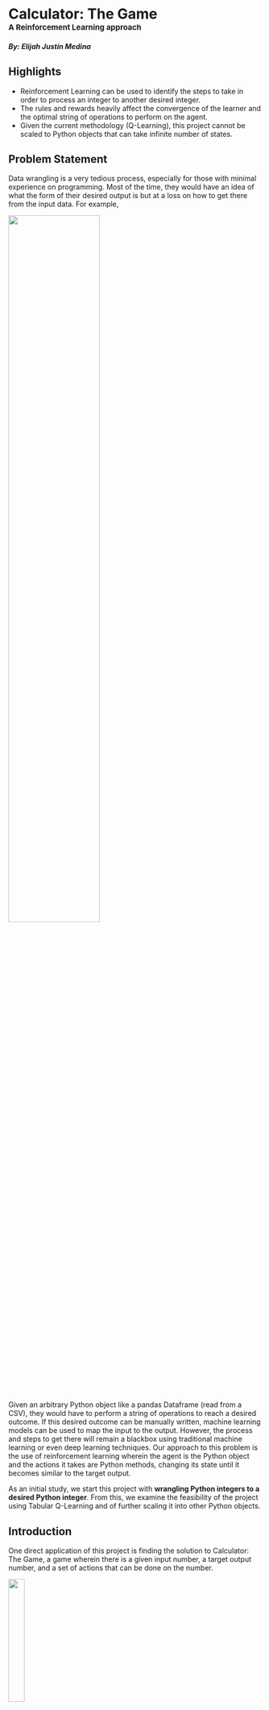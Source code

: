 # Calculator: The Game <br> <font style='font-size:15px;'>A Reinforcement Learning approach</font>

##### By: Elijah Justin Medina

## Highlights
- Reinforcement Learning can be used to identify the steps to take in order to process an integer to another desired integer.
- The rules and rewards heavily affect the convergence of the learner and the optimal string of operations to perform on the agent.
- Given the current methodology (Q-Learning), this project cannot be scaled to Python objects that can take infinite number of states.

## Problem Statement

Data wrangling is a very tedious process, especially for those with minimal experience on programming. Most of the time, they would have an idea of what the form of their desired output is but at a loss on how to get there from the input data. For example,

<img src="prob_statement1.PNG" width=60%>

Given an arbitrary Python object like a pandas Dataframe (read from a CSV), they would have to perform a string of operations to reach a desired outcome. If this desired outcome can be manually written, machine learning models can be used to map the input to the output. However, the process and steps to get there will remain a blackbox using traditional machine learning or even deep learning techniques. Our approach to this problem is the use of reinforcement learning wherein the agent is the Python object and the actions it takes are Python methods, changing its state until it becomes similar to the target output.

As an initial study, we start this project with **wrangling Python integers to a desired Python integer**. From this, we examine the feasibility of the project using Tabular Q-Learning and of further scaling it into other Python objects.

## Introduction

One direct application of this project is finding the solution to Calculator: The Game, a game wherein there is a given input number, a target output number, and a set of actions that can be done on the number.

<img src="calc_thegame.jpg" width=25%>

Given the number `2`, the player is restricted to the actions `\3` (divide by 3), `1 [violet]` (append 1 to the number), `x2` (multiply by 2), and `4=>5` (convert all 4s to 5s), to change the value to the target `15` in 4 moves.

## Methodology

In reinforcement learning, before anything else, the agent, actions, environment, observations, and corresponding rewards must be defined first.

**Agent**

The agent in this problem is the Python integer that is being processed. It can take different states limited to integers ranging from -500 to 500 (the limit was set to minimize the number of states our agent can take)

**Actions**

Hypothetically, the actions that the agent can take are all Python methods but for this project, there are four main actions: addition, subtraction, multiplication, or (integer) division with a number. For each main action, the number to add, subtract, multiply, or divide our agent with can vary. In this project, this number can take values from 1 to 9 for the addition/subtraction and prime numbers from 2 to 5 for the multiplication/division. The probabilities of taking each main actions is equal but the number to use has probabilities weighted by their inverse for the addition/subtraction and frequency for multiplication/division. These probabilities are plotted below:


```python
probs = 1/np.arange(1, 10)
fig, ax = plt.subplots(1, 2, figsize=(12, 4))
ax[0].plot(np.arange(1, 10), probs/sum(probs))
ax[0].set_ylim(0, 1)
ax[0].set_xlabel('Added/Subtracted number')
ax[0].set_ylabel('Probability')

# prime factors for probs of mult

primes = []
for n in range(2, 6):
    i = 1
    while i <= n:
        while n%i == 0:
            n = n/i
            if i!=1:
                primes.append(i)
            #Avoid infinite loops which only happens when i = 1 in this case.
            if n == n/i:
                break
        i += 1

primes, freq = np.unique(primes, return_counts=1)
probs_primes = freq/sum(freq)

ax[1].plot(primes,probs_primes)
ax[1].set_ylim(0, 1)
ax[1].set_xlabel('Multiplied/Divided number')
ax[1].set_ylabel('Probability')
fig.suptitle("Probabilities of numbers operated to agent");
```


![png](output_img/output_6_0.png)


**Observations**

The observations of the agent here is constrained to where the agent's state currently is. For some of the rules implemented below, the agent can also observe if the certain action it took makes it nearer or farther to the target.

**Rewards**

The set of rewards for actions is varied, the effect of which on convergence to a solution is explored.

1. Rule 1
    - Reached the goal number: +10
    - Reached a boundary: -1000
    - Got closer to target: +0.1
    - Got farther from target: -1.1
2. Rule 2
    - Reached the goal number: +10
    - Reached a boundary: -1000
    - Walk: -0.2
3. Rule 3
    - Reached the goal number: +10
    - Reached a boundary: -1000
    - Got closer to target: +0.5
    - Got farther from target: -0.2

Five trials were performed for each rule set.

**Q-Learning**

The algorithm used for this project is Tabular Q-Learning wherein a table of all possible states (rows) and all possible actions (columns) is created. The values are filled with the discounted future rewards, i.e. how "profitable" is it to take a certain action (column) given your current state (row). The update rules for for this Q-value is:

$$Q^{new}(s_t, a_t) = (1 - \alpha) \cdot \underbrace{Q(s_t, a_t)}_{\text{old value}} + \underbrace{\alpha}_{\text{learning rate}} \cdot \overbrace{\left(\underbrace{r_t}_{\text{reward}} + \underbrace{\gamma}_{\text{discount factor}} \cdot \underbrace{\max_a Q(s_{t+1}, a)}_{\text{estimate of optimal future value}}\right)}^{\text{learned value}}$$

In reinforcement learning, the action taken at each step can be one of two things: exploration or exploitation. Exploration is the completely random choice of which action to take while exploitation is taking the best next action based on the Q-Learning table. The chance of choosing exploration over exploitation ($\epsilon$) starts at 100% (pure exploration) and decays by 0.001% every 50 iterations. This is done until the 1M iteration at which point the final Q-Learning table is saved. Whenever it reaches the target output, the value reverts back to the initial value and resumes the iterations.

If all states are explored, there will be 999 total possible states or rows (from -499 to 499) and 24 total possible actions or columns (9(add)+ 9(subtract) + 3(multiply) + 3(divide)) for the table.

## Results and Discussion


```python
%matplotlib inline
import matplotlib.pyplot as plt
import numpy as np
import pandas as pd
import json

# import sys
# !{sys.executable} -m pip install stable-baselines[mpi]==2.8.0
# !conda install -c conda-forge --yes --prefix {sys.prefix} keras
# !conda install -c conda-forge --yes --prefix {sys.prefix} dash
# !conda install -c conda-forge --yes --prefix {sys.prefix} openmpi
```

### Rule 1
Reward rules:
    - Reached the goal number: +10
    - Reached a boundary: -1000
    - Got closer to target: +0.1
    - Got farther from target: -1.1

With these rules, in any state, the agent can observe where the target value is, rewarding when it gets closer to it and suffering a penalty if it goes farther from the target.


```python
init_state = 5

out_state = 63


def add(x, num=None, max_add=10):
    if num:
        added_num = num
    else:
        probs = 1/np.arange(1, max_add)
        added_num = np.random.choice(np.arange(1, max_add), p=probs/sum(probs))
    return (x + added_num, f'add:{added_num}')

def subtract(x, num=None, max_sub=10):
    if num:
        sub_num = num
    else:
        probs = 1/np.arange(1, max_sub)
        sub_num = np.random.choice(np.arange(1, max_sub), p=probs/sum(probs))
    return (x - sub_num, f'subtract:{sub_num}')

def mult(x, num=None, primes=primes, probs=probs_primes):
    if num:
        mult_num = num
    else:
        mult_num = np.random.choice(primes, p=probs)
    return (x * mult_num, f'mult:{mult_num}')

def div(x, num=None, primes=primes, probs=probs_primes):
    if num:
        div_num = num
    else:
        div_num = np.random.choice(primes, p=probs)
    return (round(x / div_num), f'div:{div_num}')

actions = ['add', 'subtract', 'mult', 'div']
move = {'add': add,
        'subtract': subtract,
        'mult': mult,
        'div': div}

## set agent learning
discount = 0.9
learning_rate = 0.5
eps = 1#0.99
decay_eps = 0.99


## set rewards
s_rew = 10
f_rew = -100
partial_s_rew = 0.6
partial_f_rew = -0.6
wall_hit_rew = -1000
walk_rew = -0.5

def rewards(new_val, out_state, curr_state, s_rew, walk_rew):
    if new_val==out_state:
        reward = s_rew
    elif (new_val > 500) or (new_val < -500):
        reward = wall_hit_rew
    elif abs(out_state - new_val) < abs(out_state - curr_state):
        reward = partial_s_rew + walk_rew
    elif abs(out_state - new_val) >= abs(out_state - curr_state):
        reward = partial_f_rew + walk_rew
#     elif (pos[0], pos[1]) in f_pos:
#         reward = f_rew
#     else:
#         reward = walk_rew

    return reward
```


```python
iterss = []
for trial in range(4):
    print(f"=============Trial {trial}=============")
    Qs = pd.DataFrame(dtype=float)
    curr = init_state
    eps = 1
    decay_eps = 0.999
    iters=0
    iter_per_convergence = []
    max_iter = 1000

    for i in range(int(1e6)):
        if (np.random.random() > eps): #exploit
            Q_state = Qs.loc[str(curr), :]
            Q_max = Q_state.max()
            max_acts = list(Q_state[Q_state==Q_max].index)
            action_name = np.random.choice(max_acts)
            action, num = action_name.split(':')
        else: #explore
            action = np.random.choice(actions)
            num = 0
    #     print(action)
        try:
            new_val, action_name = move[action](curr, num=int(num))
    #         print(action, action_name)
            reward = rewards(new_val, out_state, curr, s_rew, walk_rew)
        except Exception as e:
            print("ERROR. Give punishment")
            new_val = curr
            reward = f_rew


        try:
            Qs.loc[str(curr), action_name]
        except KeyError:
            Qs.loc[str(curr), action_name] = 0

        try:
            Qs.loc[str(int(new_val)), action_name]
        except KeyError:
            Qs.loc[str(int(new_val)), action_name] = 0

        Qs.loc[str(curr), action_name] += learning_rate * (reward
                                                 + discount * Qs.loc[str(int(new_val)), :].max()
                                                 - Qs.loc[str(curr), action_name])
        if (new_val > 500) or (new_val < -500) or (new_val==out_state) or (iters>=max_iter):
            if new_val==out_state:
                iter_per_convergence.append(iters)
                iters = 0
            if iters>=(max_iter):
                iters = 0
            curr = init_state
        else:
            curr = int(new_val)
        if i%50==0:
            eps *= decay_eps
        iters+=1
    Qs.to_parquet(f"solutions/q-table-rule1-T{trial}.parquet")
    iterss.append(iter_per_convergence)
```

    =============Trial 0=============
    =============Trial 1=============
    =============Trial 2=============
    =============Trial 3=============


#### Number of iterations to converge

Out of the 5 trials, only one trial properly found the optimal solution in a few steps. The plot below shows how many iteration it takes for each convergence. The x-range of the plot shows the total number of convergence that occured for that trial in 1M iterations (which is the reason why ranges vary from trial to trial). Note however that as you go through the later iterations, the agents performs exploitation more frequently than exploration, so if the number of iterations to converge decreases as x increases, the Q-Learning table is optimized to find the solution in minimum number of steps. This is not the case for the following trials:


```python
plt.style.use('ggplot')
plt.figure(dpi=150)
i = 0
for iter_per_convergence in iterss:
    plt.plot(iter_per_convergence, label=f'Trial {i}')
    i+=1
plt.xlabel("Nth convergence")
plt.legend()
plt.ylabel("Number of iterations to converge");
```


![png](output_img/output_14_0.png)


For one trial, an optimal solution was found:


```python
# iter_per_convergence_converged = iter_per_convergence
plt.style.use('ggplot')
plt.plot(iter_per_convergence_converged)
plt.xlabel("Nth convergence")
plt.ylabel("Number of iterations to converge");
```


![png](output_img/output_16_0.png)


The decreasing number of iterations to converge indicates that RL has found the solution in minimum steps. The found solution is shown below:

#### Solution


```python
#input 5
val = 5
while val!=out_state:
    act, num = Qs_fixed_start.loc[str(val)].idxmax().split(':')
    val, act_num = move[act](val, num=int(num))
    print(act_num)
# subtract1 4
# mult2 8
# mult2 16
# mult2 32
# mult2 64
# subtract1 63
```

    subtract:1
    mult:2
    mult:2
    mult:2
    mult:2
    subtract:1


In this case, the operations performed are only subtraction and multiplication of the lowest numbers. This is to be expected since the probabilities are higher for lower numbers. But more than that, since the agent is rewarded for getting closer and punished for getting farther, regardless of how much it gets closer or farther (same reward), it is easier for the model to operate a smaller number.

### Rule 2
Rules:
    - Reached the goal number: +10
    - Reached a boundary: -1000
    - Walk: -0.2

With these rules, the agent can only observe its current state, without any reward or penalty for getting closer or farther from the target.


```python
init_state = 5

out_state = 63

# prime factors for probs of mult

primes = []
for n in range(2, 6):
    i = 1
    while i <= n:
        while n%i == 0:
            n = n/i
            if i!=1:
                primes.append(i)
            #Avoid infinite loops which only happens when i = 1 in this case.
            if n == n/i:
                break
        i += 1

primes, freq = np.unique(primes, return_counts=1)
probs_primes = freq/sum(freq)

def add(x, num=None, max_add=10):
    if num:
        added_num = num
    else:
        probs = 1/np.arange(1, max_add)
        added_num = np.random.choice(np.arange(1, max_add), p=probs/sum(probs))
    return (x + added_num, f'add:{added_num}')

def subtract(x, num=None, max_sub=10):
    if num:
        sub_num = num
    else:
        probs = 1/np.arange(1, max_sub)
        sub_num = np.random.choice(np.arange(1, max_sub), p=probs/sum(probs))
    return (x - sub_num, f'subtract:{sub_num}')

def mult(x, num=None, primes=primes, probs=probs_primes):
    if num:
        mult_num = num
    else:
        mult_num = np.random.choice(primes, p=probs)
    return (x * mult_num, f'mult:{mult_num}')

def div(x, num=None, primes=primes, probs=probs_primes):
    if num:
        div_num = num
    else:
        div_num = np.random.choice(primes, p=probs)
    return (round(x / div_num), f'div:{div_num}')

actions = ['add', 'subtract', 'mult', 'div']
move = {'add': add,
        'subtract': subtract,
        'mult': mult,
        'div': div}

## set agent learning
discount = 0.9
learning_rate = 0.5
eps = 1#0.99
decay_eps = 0.99


## set rewards
s_rew = 10
f_rew = -100
wall_hit_rew = -1000
walk_rew = -0.2

def rewards(new_val, out_state, curr_state, s_rew, walk_rew):
    if new_val==out_state:
        reward = s_rew
    elif (new_val > 500) or (new_val < -500):
        reward = wall_hit_rew
    else:
        reward = walk_rew

    return reward
```


```python
iterss = []
for trial in range(5):
    print(f"=============Trial {trial}=============")
    Qs = pd.DataFrame(dtype=float)
    curr = init_state
    eps = 1
    decay_eps = 0.999
    iters=0
    iter_per_convergence = []
    max_iter = 1000

    for i in range(int(1e6)):
        if (np.random.random() > eps): #exploit
            Q_state = Qs.loc[str(curr), :]
            Q_max = Q_state.max()
            max_acts = list(Q_state[Q_state==Q_max].index)
            action_name = np.random.choice(max_acts)
            action, num = action_name.split(':')
        else: #explore
            action = np.random.choice(actions)
            num = 0
    #     print(action)
        try:
            new_val, action_name = move[action](curr, num=int(num))
    #         print(action, action_name)
            reward = rewards(new_val, out_state, curr, s_rew, walk_rew)
        except Exception as e:
            print("ERROR. Give punishment")
            new_val = curr
            reward = f_rew


        try:
            Qs.loc[str(curr), action_name]
        except KeyError:
            Qs.loc[str(curr), action_name] = 0

        try:
            Qs.loc[str(int(new_val)), action_name]
        except KeyError:
            Qs.loc[str(int(new_val)), action_name] = 0

        Qs.loc[str(curr), action_name] += learning_rate * (reward
                                                 + discount * Qs.loc[str(int(new_val)), :].max()
                                                 - Qs.loc[str(curr), action_name])
        if (new_val > 500) or (new_val < -500) or (new_val==out_state) or (iters>=max_iter):
            if new_val==out_state:
                iter_per_convergence.append(iters)
                iters = 0
            if iters>=(max_iter):
                iters = 0
            curr = init_state
        else:
            curr = int(new_val)
        if i%50==0:
            eps *= decay_eps
        iters+=1
    Qs.to_parquet(f"solutions/q-table-rule2-T{trial}.parquet")
    iterss.append(iter_per_convergence)
```

    =============Trial 0=============
    =============Trial 1=============
    =============Trial 2=============
    =============Trial 3=============
    =============Trial 4=============


#### Number of iterations to converge

Out of the 5 trials, one trial (Trial 3) converged properly to an optimal solution.


```python

plt.style.use('ggplot')
plt.figure(dpi=150)
i = 0
for iter_per_convergence in iterss:
    plt.plot(iter_per_convergence, label=f"Trial {i}")
    i+=1
plt.legend()
plt.xlabel("Nth convergence")
plt.ylabel("Number of iterations to converge");
```


![png](output_img/output_25_0.png)


Looking at the found solution with Trial 3 (the trial that properly converged)

#### Solution


```python
val = 5
Qs_fixed_start = pd.read_parquet(f"solutions/q-table-rule2-T3.parquet")
i = 0
while ((val!=out_state) and (i<10)):
    act, num = Qs_fixed_start.loc[str(val)].idxmax().split(':')
    val, act_num = move[act](val, num=int(num))
    print(act_num, val)
    i+=1
#     break
```

    div:3 2
    div:3 1
    add:6 7
    mult:3 21
    mult:3 63


Unlike with the first rule, the solution found here is not biased towards lower values, which also led to less number of operations to converge (5 operations with this rule vs 6 of Rule 1).

## Summary / Main Learning points

**Convergence**

In both rule sets, most of the trials failed to converge properly. This is due to the fact that there are too many states that our agent can take and too many actions it can take. The reinforcement learner should be given more time to explore (i.e. more iterations and slower decay in probability of exploration) if this is the case. On the first attempt, the project was constrained to floats rather than integers, but this led to infinite possible states. So it becomes impossible for the learner to properly fill the Q-Learning table.

The convergence of the learner is heavily dependent on the first few convergences. If the table is filled with the solution of minimal steps, the latter part of the iterations wherein the agent is mostly purely exploiting always converges with said minimal steps. Alternatively, some trials tend to be stuck to a periodic solution (e.g. it performs the same two operations every time), so an agent purely exploiting won't ever converge as it will only change between two values.

**Resulting solution**

For Rule 1, the resulting solution is heavily biased towards operating the smallest numbers to the agent (i.e. when adding/subtracted, 1 is usually chosen while 2 is operated for multiplication/division). This is due to two things: the higher probability of the lower values and the consequence of the rules wherein it is rewarded for getting closer and punished for getting further, regardless of how close or how far it became after operating. In essence, the agent learns that it is safer to take smaller steps due to this specific reward.

For Rule 2, there was no bias towards smaller numbers. As a consequence, the learner can also take larger steps since it isn't rewarded or punished for taking the safe actions.

**Limitations and future work**

Q-Learning cannot be used for Python object manipulation if the number of states it can take is infinite. Alternative reinforcement learning techniques or rules for rewards should be explored for this problem. As for scaling the project into different Python objects, it is feasible but the number of actions the agents can do must be clearly defined and the number of states is finite.

## Acknowledgement

I would like to acknowledge Prof Chris and Prof Erika for sharing their knowledge to us which contributed immensely to the completion of this project. More importantly, Dr. Bunao for sharing his knowledge on reinforcement learning techniques, from which the codes here are based on. Lastly, my classmates for the exchange of ideas which helped alot for this project.


```python
from IPython.display import HTML
HTML('''<script>
  function code_toggle() {
    if (code_shown){
      $('div.input').hide('500');
      $('#toggleButton').val('Show Code')
    } else {
      $('div.input').show('500');
      $('#toggleButton').val('Hide Code')
    }
    code_shown = !code_shown
  }
  $( document ).ready(function(){
    code_shown=false;
    $('div.input').hide()
  });
</script>
<form action="javascript:code_toggle()"><input type="submit" id="toggleButton" value="Show Code"></form>''')
```




```python

```
